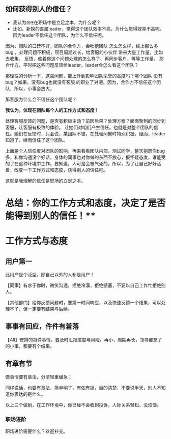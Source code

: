 ## **如何获得别人的信任？**

* 我认为`信任`在职场中是立足之本，为什么呢？
* 比如，新换的直属leader，觉得这个团队效率不高，为什么觉得效率不高呢，因为leader不信任这个团队，为什么不信任呢。

因为，团队的口碑不好，团队的合作方，会吐槽团队 怎么怎么样，线上那么多bug ，处理问题不积极，项目周期过长，给客服的小伙伴 带来大量工作量，比如去收集、 反馈、催着你这个问题处理的怎么样了、再同步客户，等等工作量。
那合作方，平时把这些问题反馈给leader，leader会怎么看这个团队？

那理性的分析一下，这些问题，能上升到影响团队荣誉的高度吗？哪个团队 没有bug？如果，没有bug也就没有客服
的职业了对吧。因为，合作方不信任这个团队，所以，小事会放大。

那客服为什么会不信任这个团队呢？

**我认为，体现在团队每个人的工作方式和态度！**

处理客服反馈的问题，是否有积极主动？前因后果？处理方案？面面聚到的同步到客服，让客服有极致的体验，
让她们对咱们产生信任。也就是对整个团队的信任。她们在反馈时，只会说，某团队不错，在处理问题时特别积极。继而，leader知道了，继而信任了这个团队。

上面是个人信任度对团队的影响，再来看看团队内部，测试同学，整天抱怨你bug多，和你沟通没个好话，身体的同事也对你做的东西不放心，报怀疑态度，谁能受的了在这种环境中工作，要知道，人可是会被气死的，所以，为了让自己好好活着，改变一下工作方式和态度，获得别人的信任吧。

这就是我理解的信任是职场的立足之本。

# 总结：你的工作方式和态度，决定了是否能得到别人的信任！**
# **工作方式与态度**
## **用户第一**

此用户是个泛型，除自己以外的人都是用户！

【同事】有求于你时，微笑沟通，拒绝冷漠，拒绝搪塞，不要以自己工作忙拒绝别人。

【其他部门】给你反馈问题时，要第一时间响应，以及快速反馈一个结果，可以处理不了，但一定要有结果与后续。

## **事事有回应，件件有着落**

【All】安排的每件事情，要及时汇报进度与风险。再小，周期再长，领导都忘了的小事，都要有个结果。

## **有章有节**

做事情要有章法，分清轻重缓急；

同样说话，也要有章法，简单明了，有依有据，目的清楚，不要说半天，别人不知道你表达的是什么。

以上三个做到，在工作环境中，你已经不会收到投诉，人际关系轻松，没烦恼。

### **职场进阶**

职场进阶需要什么？欢迎补充。
